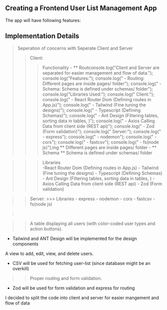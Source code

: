 ## Creating a Frontend User List Management App
The app will have following features: 
## Implementation Details <br/>
> Seperation of concerns with Seperate Client and Server
>> Client:
 >>> Functionality
    - ** Routconsole.log("Client and Server are separated for easier management and flow of data.");
console.log("Features:");
console.log("  - Routing: Different pages are inside pages/ folder");
console.log("  - Schema: Schema is defined under schemas/ folder");
console.log("Libraries Used:");
console.log("  Client:");
console.log("    - React Router Dom (Defining routes in App.js)");
console.log("    - Tailwind (Fine tuning the designs)");
console.log("    - Typescript (Defining Schemas)");
console.log("    - Ant Design (Filtering tables, sorting data in tables, )");
console.log("    - Axios Calling Data from client side (REST api)");
console.log("    - Zod (Form validation)");
console.log("  Server:");
console.log("    - express");
console.log("    - nodemon");
console.log("    - cors");
console.log("    - fastcsv");
console.log("    - fs(node js)");ing **   Different pages are inside pages/ folder
    - ** Schema ** Schema is defined under schemas/ folder

 >>> Libraries   
    -React Router Dom (Defining routes in App.js)
    - Tailwind (Fine tuning the designs)
    - Typescript (Defining Schemas)
    - Ant Design (Filtering tables, sorting data in tables, )
    - Axios Calling Data from client side (REST api)
    - Zod (Form validation)

>> Server:
    >>> Libraries 
    - express 
    - nodemon
    - cors
    - fastcsv
    - fs(node js)

> <br/>

>> A table displaying all users (with color-coded user types and action buttons).
- Tailwind and ANT Design will be implemented for the design components


A view to add, edit, view, and delete users.
- CSV will be used for fetching user-list (since database might be an overkill) 

>> Proper routing and form validation.
- Zod will be used for form validation and express for routing

I decided to split the code into client and server for easier mangement and flow of data

